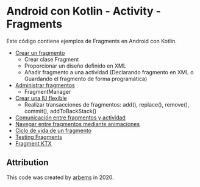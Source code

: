 # Android con Kotlin - Activity - Fragments

Este código contiene ejemplos de Fragments en Android con Kotlin.

- [Crear un fragmento](https://github.com/arbems/Android-with-Kotlin-Activity/tree/master/activity-(fragments)/create-a-fragment)
    - Crear clase Fragment
    - Proporcionar un diseño definido en XML
    - Añadir fragmento a una actividad (Declarando fragmento en XML o Guardando el fragmento de forma programática)
- [Administrar fragmentos](https://github.com/arbems/Android-with-Kotlin-Activity/tree/master/activity-(fragments)/admin-fragments)
    - FragmentManager
- [Crear una IU flexible](https://github.com/arbems/Android-with-Kotlin-Activity/tree/master/activity-(fragments)/create-a-flexible-ui)
    - Realizar transacciones de fragmentos: add(), replace(), remove(), commit(), addToBackStack()
- [Comunicación entre fragmentos y actividad](https://github.com/arbems/Android-with-Kotlin-Activity/tree/master/activity-(fragments)/communication-between-fragments)
- [Navegar entre fragmentos mediante animaciones](https://github.com/arbems/Android-with-Kotlin-Activity/tree/master/activity-(fragments)/animations-fragment)
- [Ciclo de vida de un fragmento](https://github.com/arbems/Android-with-Kotlin-Activity/tree/master/activity-(fragments)/fragments-lifecycle)
- [Testing Fragments](https://github.com/arbems/Android-with-Kotlin-Activity/tree/master/activity-(fragments)/testing-fragments)
- [Fragment KTX](https://developer.android.com/kotlin/ktx#fragment)

## Attribution

This code was created by [arbems](https://github.com/arbems) in 2020.
